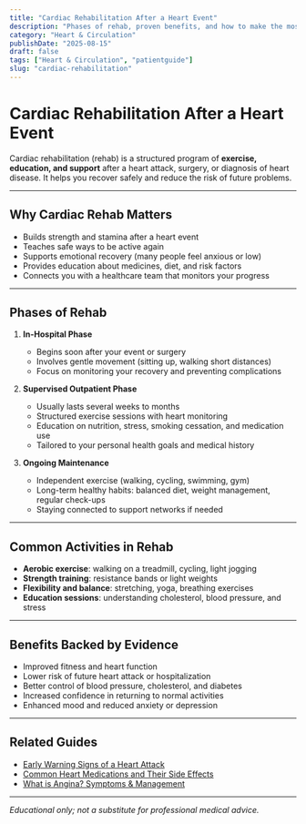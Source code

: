 ```yaml
---
title: "Cardiac Rehabilitation After a Heart Event"
description: "Phases of rehab, proven benefits, and how to make the most of your program."
category: "Heart & Circulation"
publishDate: "2025-08-15"
draft: false
tags: ["Heart & Circulation", "patientguide"]
slug: "cardiac-rehabilitation"
---
```


# Cardiac Rehabilitation After a Heart Event

Cardiac rehabilitation (rehab) is a structured program of **exercise, education, and support** after a heart attack, surgery, or diagnosis of heart disease. It helps you recover safely and reduce the risk of future problems.

---

## Why Cardiac Rehab Matters

- Builds strength and stamina after a heart event  
- Teaches safe ways to be active again  
- Supports emotional recovery (many people feel anxious or low)  
- Provides education about medicines, diet, and risk factors  
- Connects you with a healthcare team that monitors your progress  

---

## Phases of Rehab

1. **In-Hospital Phase**  
   - Begins soon after your event or surgery  
   - Involves gentle movement (sitting up, walking short distances)  
   - Focus on monitoring your recovery and preventing complications  

2. **Supervised Outpatient Phase**  
   - Usually lasts several weeks to months  
   - Structured exercise sessions with heart monitoring  
   - Education on nutrition, stress, smoking cessation, and medication use  
   - Tailored to your personal health goals and medical history  

3. **Ongoing Maintenance**  
   - Independent exercise (walking, cycling, swimming, gym)  
   - Long-term healthy habits: balanced diet, weight management, regular check-ups  
   - Staying connected to support networks if needed  

---

## Common Activities in Rehab

- **Aerobic exercise**: walking on a treadmill, cycling, light jogging  
- **Strength training**: resistance bands or light weights  
- **Flexibility and balance**: stretching, yoga, breathing exercises  
- **Education sessions**: understanding cholesterol, blood pressure, and stress  

---

## Benefits Backed by Evidence

- Improved fitness and heart function  
- Lower risk of future heart attack or hospitalization  
- Better control of blood pressure, cholesterol, and diabetes  
- Increased confidence in returning to normal activities  
- Enhanced mood and reduced anxiety or depression  

---

## Related Guides

- [Early Warning Signs of a Heart Attack](/guides/early-warning-signs-of-a-heart-attack/)  
- [Common Heart Medications and Their Side Effects](/guides/common-heart-medications/)  
- [What is Angina? Symptoms & Management](/guides/what-is-angina-symptoms-and-management/)  

---

*Educational only; not a substitute for professional medical advice.*
